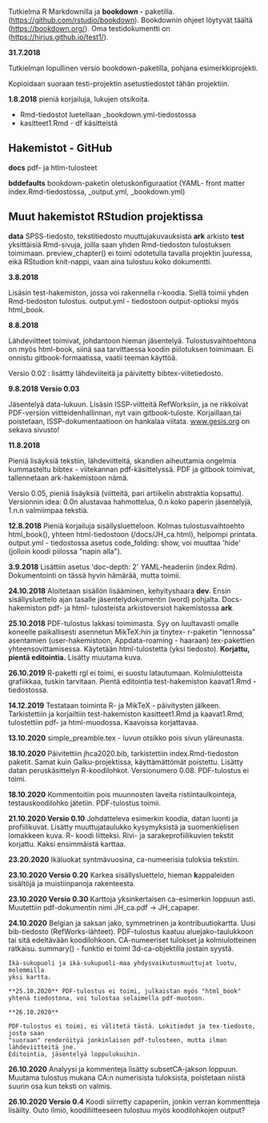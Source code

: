 Tutkielma R Markdownilla ja **bookdown** - paketilla. (https://github.com/rstudio/bookdown). Bookdownin ohjeet löytyvät täältä  (https://bookdown.org/). Oma testidokumentti on (https://hirjus.github.io/test1/).

**31.7.2018**

Tutkielman lopullinen versio bookdown-paketilla, pohjana esimerkkiprojekti.

Kopioidaan suoraan testi-projektin asetustiedostot tähän projektiin.

**1.8.2018** pieniä korjailuja, lukujen otsikoita.

- Rmd-tiedostot luetellaan _bookdown.yml-tiedostossa
- kasitteet1.Rmd - df käsitteistä

## Hakemistot - GitHub

**docs** pdf- ja htlm-tulosteet

**bddefaults** bookdown-paketin oletuskonfiguraatiot (YAML- front matter index.Rmd-tiedostossa, _output.yml, 		_bookdown.yml)

## Muut hakemistot RStudion projektissa

**data** 	SPSS-tiedosto, tekstitiedosto muuttujakuvauksista
**ark**		arkisto
**test**	yksittäisiä Rmd-sivuja, joilla saan yhden Rmd-tiedoston tulostuksen toimimaan. preview_chapter() ei toimi
		odotetulla tavalla projektin juuressa, eikä RStudion knit-nappi, vaan aina tulostuu koko dokumentti.

**3.8.2018**

Lisäsin test-hakemiston, jossa voi rakennella r-koodia. Siellä toimii yhden Rmd-tiedoston tulostus. output.yml - tiedostoon output-optioksi myös html_book.

**8.8.2018**

Lähdeviitteet toimivat, johdantoon hieman jäsentelyä. Tulostusvaihtoehtona on myös html-book, siinä saa tarvittaessa koodin piilotuksen toimimaan. Ei onnistu gitbook-formaatissa, vaatii teeman käyttöä.

Versio 0.02 : lisättty lähdeviiteitä ja päivitetty bibtex-viitetiedosto.

**9.8.2018 Versio 0.03**

Jäsentelyä data-lukuun. Lisäsin ISSP-viitteitä RefWorksiin, ja ne rikkoivat
PDF-version viitteidenhallinnan, nyt vain gitbook-tuloste. Korjaillaan,tai
poistetaan, ISSP-dokumentaatioon on hankalaa viitata. www.gesis.org on sekava
sivusto!

**11.8.2018**

Pieniä lisäyksiä tekstiin, lähdeviitteitä, skandien aiheuttamia ongelmia
kummasteltu bibtex - viitekannan pdf-käsittelyssä. PDF ja gitbook toimivat,
tallennetaan ark-hakemistoon nämä.

Versio 0.05, pieniä lisäyksiä (viitteitä, pari artiikelin abstraktia kopsattu).
Versionnin idea: 0.0n alustavaa hahmottelua, 0.n koko paperin jäsentelyjä, 1.n.n
valmiimpaa tekstiä.

**12.8.2018** Pieniä korjailuja sisällysluetteloon. Kolmas tulostusvaihtoehto
html_book(), yhteen html-tiedostoon (/docs/JH_ca.html), helpompi printata.
 output.yml - tiedostossa asetus code_folding: show, voi muuttaa 'hide'
 (jolloin koodi piilossa "napin alla").

**3.9.2018** Lisättiin asetus 'doc-depth: 2' YAML-headeriin (index.Rdm).
Dokumentointi on tässä hyvin hämärää, mutta toimii.

**24.10.2018** Aloitetaan sisällön lisääminen, kehyityshaara **dev**.
Ensin sisällysluettelo ajan tasalle jäsentelydokumentin (word) pohjalta.
Docs-hakemiston pdf- ja html- tulosteista arkistoversiot hakemistossa **ark**.

**25.10.2018** PDF-tulostus lakkasi toimimasta. Syy on luultavasti omalle
koneelle paikallisesti asennetun MikTeX:hin ja tinytex- r-paketin "lennossa"
asentamien (user-hakemistoon, Appdata-roaming - haaraan) tex-pakettien
yhteensovittamisessa. Käytetään html-tulostetta (yksi tiedosto).
**Korjattu, pientä editointia.** Lisätty muutama kuva.

**26.10.2019** R-paketti rgl ei toimi, ei suostu latautumaan. Kolmiulotteista
grafiikkaa, tuskin tarvitaan. Pientä editointia test-hakemiston kaavat1.Rmd - tiedostossa.

**14.12.2019** Testataan toiminta R- ja MikTeX - päivitysten jälkeen.
 Tarkistettiin ja korjailtiin test-hakemiston kasitteet1.Rmd ja kaavat1.Rmd,
 tulostettiin pdf- ja html-muodossa. Kaavoissa korjattavaa.

**13.10.2020**
simple_preamble.tex - luvun otsikko pois sivun yläreunasta.

**18.10.2020** Päivitettiin jhca2020.bib, tarkistettiin index.Rmd-tiedoston paketit.
Samat kuin Galku-projektissa, käyttämättömät poistettu. Lisätty datan
peruskäsittelyn R-koodilohkot. Versionumero 0.08. PDF-tulostus ei toimi.

**18.10.2020** Kommentoitiin pois muunnosten laveita ristiintaulkointeja,
 testauskoodilohko jätetiin. PDF-tulostus toimii.

 **21.10.2020 Versio 0.10** Johdatteleva esimerkin koodia, datan luonti ja profiilikuvat.
 Lisätty muuttujataulukko kysymyksistä ja suomenkielisen lomakkeen kuva. R- koodi
 liitteksi.
 Rivi- ja sarakeprofiilikuvien tekstit korjattu.
 Kaksi ensimmäistä karttaa.

 **23.20.2020** Ikäluokat syntmävuosina, ca-numeerisia tuloksia tekstiin.

 **23.10.2020 Versio 0.20** Karkea sisällysluettelo, hieman **k**appaleiden sisältöjä ja muistiinpanoja rakenteesta.

 **23.10.2020 Versio 0.30**  Karttoja yksinkertaisen ca-esimerkin loppuun asti. Muutettiin pdf-dokumentin nimi JH_ca.pdf -> JH_capaper.

 **24.10.2020** Belgian ja saksan jako, symmetrinen ja kontribuutiokartta. Uusi
  bib-tiedosto (RefWorks-lähteet). PDF-tulostus kaatuu aluejako-taulukkoon tai
	sitä edeltävään koodilohkoon. CA-numeeriset tulokset ja kolmiulotteinen ratkaisu.
	summary() - funktio ei toimi 3d-ca-objektilla jostain syystä.

	Ikä-sukupuoli ja ikä-sukupuoli-maa yhdysvaikutusmuuttujat luotu, molemmilla
	yksi kartta.

	**25.10.2020** PDF-tulostus ei toimi, julkaistan myös "html_book" yhtenä tiedostona, voi tulostaa selaimella pdf-muotoon.

	**26.10.2020**

	PDF-tulostus ei toimi, ei välitetä tästä. Lokitiedot ja tex-tiedosto, josta saan
	"suoraan" renderöityä jonkinlaisen pdf-tulosteen, mutta ilman lähdeviitteitä jne.
	Editointia, jäsentelyä loppulukuihin.

**26.10.2020**
	Analyysi ja kommenteja lisätty subsetCA-jakson loppuun. Muutama tulostus mukana
	CA:n numerisista tuloksista, poistetaan niistä suurin osa kun teksti on valmis.

**26.10.2020 Versio 0.4**
Koodi siirretty capaperiin, jonkin verran kommentteja lisäilty. Outo ilmiö, koodiliitteeseen tulostuu myös koodilohkojen output?

